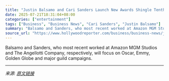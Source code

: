 ```yaml
---
title: "Justin Balsamo and Cari Sanders Launch New Awards Shingle Tenth House PR (Exclusive)"
date: 2025-07-21T18:31:04+08:00
categories: ["entertainment"]
tags: ["Business", "Business News", "Cari Sanders", "Justin Balsamo"]
summary: "Balsamo and Sanders, who most recent worked at Amazon MGM Studios and The Angellotti Company, respectively, will focus on Oscar, Emmy, Golden Globe and major guild campaigns."
source_url: "https://www.hollywoodreporter.com/business/business-news/justin-balsamo-cari-sanders-launch-tenth-house-pr-1236318663/"
---
```


Balsamo and Sanders, who most recent worked at Amazon MGM Studios and The Angellotti Company, respectively, will focus on Oscar, Emmy, Golden Globe and major guild campaigns.

---

*来源: [原文链接](https://www.hollywoodreporter.com/business/business-news/justin-balsamo-cari-sanders-launch-tenth-house-pr-1236318663/)*
